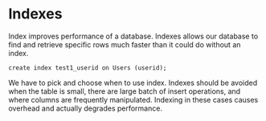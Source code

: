 # Indexes

Index improves performance of a database. Indexes allows our database to find and retrieve specific rows much faster than it could do without an index.

```shell
create index test1_userid on Users (userid);
```

We have to pick and choose when to use index. Indexes should be avoided when the table is small, there are large batch of insert operations, and where columns are frequently manipulated.
Indexing in these cases causes overhead and actually degrades performance.